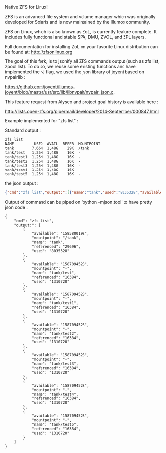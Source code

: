 Native ZFS for Linux!

ZFS is an advanced file system and volume manager which was originally
developed for Solaris and is now maintained by the Illumos community.

ZFS on Linux, which is also known as ZoL, is currently feature complete.  It
includes fully functional and stable SPA, DMU, ZVOL, and ZPL layers.

Full documentation for installing ZoL on your favorite Linux distribution can
be found at: <http://zfsonlinux.org>

The goal of this fork, is to jsonify all ZFS commands output (such as zfs list, zpool list). To do so, we reuse some existing functions and have implemented the -J flag, we used the json library of joyent based on nvpairlib :

https://github.com/joyent/illumos-joyent/blob/master/usr/src/lib/libnvpair/nvpair_json.c.

This feature request from Alyseo and project goal history is available here :

http://lists.open-zfs.org/pipermail/developer/2014-September/000847.html

Example implemented for "zfs list" :

Standard output :

```
zfs list
NAME         USED  AVAIL  REFER  MOUNTPOINT
tank        7,66M  1,48G    29K  /tank
tank/test   1,25M  1,48G    16K  -
tank/test1  1,25M  1,48G    16K  -
tank/test2  1,25M  1,48G    16K  -
tank/test3  1,25M  1,48G    16K  -
tank/test4  1,25M  1,48G    16K  -
tank/test5  1,25M  1,48G    16K  -
```

the json output :

```json
{"cmd":"zfs list","output:":[{"name":"tank","used":"8035328","available":"1585800192","referenced":"29696","mountpoint":"/tank"},{"name":"tank/test","used":"1310720","available":"1587094528","referenced":"16384","mountpoint":"-"},{"name":"tank/test1","used":"1310720","available":"1587094528","referenced":"16384","mountpoint":"-"},{"name":"tank/test2","used":"1310720","available":"1587094528","referenced":"16384","mountpoint":"-"},{"name":"tank/test3","used":"1310720","available":"1587094528","referenced":"16384","mountpoint":"-"},{"name":"tank/test4","used":"1310720","available":"1587094528","referenced":"16384","mountpoint":"-"},{"name":"tank/test5","used":"1310720","available":"1587094528","referenced":"16384","mountpoint":"-"}]}
```

Output of command can be piped on 'python -mjson.tool' to have pretty json code :

```
{
    "cmd": "zfs list",
    "output:": [
        {
            "available": "1585800192",
            "mountpoint": "/tank",
            "name": "tank",
            "referenced": "29696",
            "used": "8035328"
        },
        {
            "available": "1587094528",
            "mountpoint": "-",
            "name": "tank/test",
            "referenced": "16384",
            "used": "1310720"
        },
        {
            "available": "1587094528",
            "mountpoint": "-",
            "name": "tank/test1",
            "referenced": "16384",
            "used": "1310720"
        },
        {
            "available": "1587094528",
            "mountpoint": "-",
            "name": "tank/test2",
            "referenced": "16384",
            "used": "1310720"
        },
        {
            "available": "1587094528",
            "mountpoint": "-",
            "name": "tank/test3",
            "referenced": "16384",
            "used": "1310720"
        },
        {
            "available": "1587094528",
            "mountpoint": "-",
            "name": "tank/test4",
            "referenced": "16384",
            "used": "1310720"
        },
        {
            "available": "1587094528",
            "mountpoint": "-",
            "name": "tank/test5",
            "referenced": "16384",
            "used": "1310720"
        }
    ]
}
```

